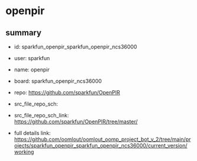 # openpir
 
## summary 
* id: sparkfun_openpir_sparkfun_openpir_ncs36000
* user: sparkfun
* name: openpir
* board: sparkfun_openpir_ncs36000
* repo: https://github.com/sparkfun/OpenPIR



* src_file_repo_sch: 
* src_file_repo_sch_link: https://github.com/sparkfun/OpenPIR/tree/master/
* full details link: https://github.com/oomlout/oomlout_oomp_project_bot_v_2/tree/main/projects/sparkfun_openpir_sparkfun_openpir_ncs36000/current_version/working  








